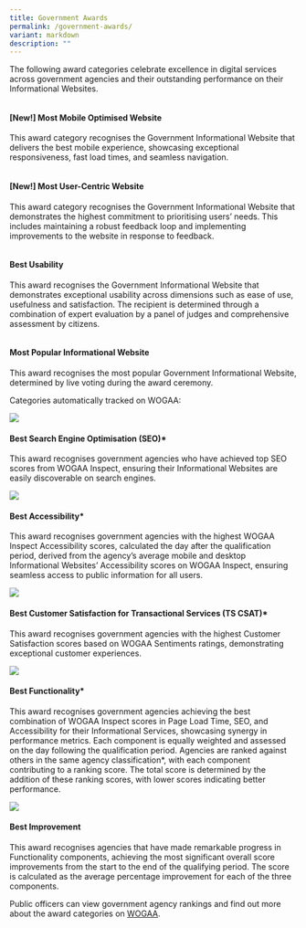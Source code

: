 ```yaml
---
title: Government Awards
permalink: /government-awards/
variant: markdown
description: ""
---
```

<style type="text/css">
.content h4 {
    color: #B41E8E;
    font-weight: 700;
}
</style>
<p>The following award categories celebrate excellence in digital services across government agencies and their outstanding performance on their Informational Websites.</p>
<div class="row is-multiline">
  <div class="col is-2"><img alt="" src="/images/icn_mobile_optimised.svg"></div>
  <div class="col is-10">
    <h4>[New!] Most Mobile Optimised Website</h4>
    <p>This award category recognises the Government Informational Website that delivers the best mobile experience, showcasing exceptional responsiveness, fast load times, and seamless navigation.</p>
  </div>
    <div class="col is-2"><img alt="" src="/images/icn_usercentric.svg"></div>
  <div class="col is-10">
    <h4>[New!] Most User-Centric Website</h4>
    <p>This award category recognises the Government Informational Website that demonstrates the highest commitment to prioritising users’ needs. This includes maintaining a robust feedback loop and implementing improvements to the website in response to feedback.</p>
  </div>
  <div class="col is-2"><img alt="" src="/images/icn_usability.svg"></div>
  <div class="col is-10">
    <h4>Best Usability</h4>
    <p>This award recognises the Government Informational Website that demonstrates exceptional usability across dimensions such as ease of use, usefulness and satisfaction. The recipient is determined through a combination of expert evaluation by a panel of judges and comprehensive assessment by citizens.</p>
  </div>
  <div class="col is-2"><img alt="" src="/images/icn_popularis.svg"></div>
  <div class="col is-10">
    <h4>Most Popular Informational Website</h4>
    <p>This award recognises the most popular Government Informational Website, determined by live voting during the award ceremony.</p>
  </div>
</div>
<p>Categories automatically tracked on WOGAA:</p>
<div class="row is-multiline">
    <div class="col is-2"><img src="/images/icn_seo.svg"></div>
  <div class="col is-10">
    <h4>Best Search Engine Optimisation (SEO)*</h4>
    <p>This award recognises government agencies who have achieved top SEO scores from WOGAA Inspect, ensuring their Informational Websites are easily discoverable on search engines.</p>
  </div>
  <div class="col is-2"><img src="/images/icn_accessibility.svg"></div>
  <div class="col is-10">
    <h4>Best Accessibility*</h4>
    <p>This award recognises government agencies with the highest WOGAA Inspect Accessibility scores, calculated the day after the qualification period, derived from the agency’s average mobile and desktop Informational Websites’ Accessibility scores on WOGAA Inspect, ensuring seamless access to public information for all users.</p>
  </div>
  <div class="col is-2"><img src="/images/icn_csat.svg"></div>
  <div class="col is-10">
    <h4>Best Customer Satisfaction for Transactional Services (TS CSAT)*</h4>
    <p>This award recognises government agencies with the highest Customer Satisfaction scores based on WOGAA Sentiments ratings, demonstrating exceptional customer experiences.</p>
  </div>
  <div class="col is-2"><img src="/images/icn_functionality.svg"></div>
  <div class="col is-10">
    <h4>Best Functionality*</h4>
    <p>This award recognises government agencies achieving the best combination of WOGAA Inspect scores in Page Load Time, SEO, and Accessibility for their Informational Services, showcasing synergy in performance metrics. Each component is equally weighted and assessed on the day following the qualification period. Agencies are ranked against others in the same agency classification*, with each component contributing to a ranking score. The total score is determined by the addition of these ranking scores, with lower scores indicating better performance.</p>
  </div>
  <div class="col is-2"><img src="/images/icn_improvement.svg"></div>
  <div class="col is-10">
    <h4>Best Improvement</h4>
    <p>This award recognises agencies that have made remarkable progress in Functionality components, achieving the most significant overall score improvements from the start to the end of the qualifying period. The score is calculated as the average percentage improvement for each of the three components.</p>
  </div>
    <p>Public officers can view government agency rankings and find out more about the award categories on <a target="_blank" href="https://wogaa.sg/digital-service-award/">WOGAA</a>.</p>
</div>